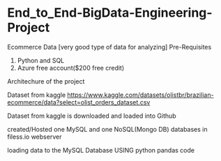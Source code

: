 # End_to_End-BigData-Engineering-Project
Ecommerce Data [very good type of data for analyzing]
Pre-Requisites
1. Python and SQL
2. Azure free account($200 free credit)

Architechure of the project

Dataset from kaggle 
https://www.kaggle.com/datasets/olistbr/brazilian-ecommerce/data?select=olist_orders_dataset.csv

Dataset from kaggle is downloaded and loaded into Github

created/Hosted one MySQL and one NoSQL(Mongo DB) databases in filess.io webserver

loading data to the MySQL Database USING python pandas code




